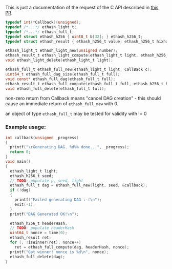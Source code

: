 <!-- TITLE: Ethash C API -->



This is just a documentation of the request of the C API described in [this PR](https://github.com/ethereum/ethash/pull/11).

```c
typedef int(*Callback)(unsigned);
typedef /*...*/ ethash_light_t;
typedef /*...*/ ethash_full_t;
typedef struct ethash_h256 { uint8_t b[32]; } ethash_h256_t;
typedef struct ethash_result { ethash_h256_t value; ethash_h256_t hixhash; } ethash_result_t;

ethash_light_t ethash_light_new(unsigned number);
ethash_result_t ethash_light_compute(ethash_light_t light, ethash_h256_t header_hash, uint64_t nonce);
void ethash_light_delete(ethash_light_t light);

ethash_full_t ethash_full_new(ethash_light_t light, CallBack c);
uint64_t ethash_full_dag_size(ethash_full_t full);
void const* ethash_full_dag(ethash_full_t full);
ethash_result_t ethash_full_compute(ethash_full_t full, ethash_h256_t header_hash, uint64_t nonce);
void ethash_full_delete(ethash_full_t full);
```

non-zero return from Callback means "cancel DAG creation" - this should cause an immediate return of `ethash_full_new` with 0.

an object of type `ethash_full_t` may be tested for validity with != 0

### Example usage:
```c
int callback(unsigned _progress)
{
  printf("\rGenerating DAG. %d%% done...", _progress);
  return 0;
}
void main()
{
  ethash_light_t light;
  ethash_h256_t seed;
  // TODO: populate p, seed, light
  ethash_full_t dag = ethash_full_new(light, seed, &callback);
  if (!dag)
  {
    printf("Failed generating DAG :-(\n");
    exit(-1);
  }
  printf("DAG Generated OK!\n");

  ethash_h256_t headerHash;
  // TODO: populate headerHash
  uint64_t nonce = time(0);
  ethash_result ret;
  for (; !isWinner(ret); nonce++)
    ret = ethash_full_compute(dag, headerHash, nonce);
  printf("Got winner! nonce is %d\n", nonce);
  ethash_full_delete(dag);
}
```